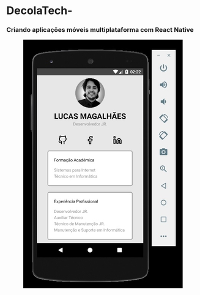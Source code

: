 # DecolaTech-
### Criando aplicações móveis multiplataforma com React Native
<p align="center">
  <a href="#">
    <img 
         src="https://github.com/lucasrmagalhaes/criandoAplicacoesMoveis-ReactNative/blob/main/appCV/android/app/src/assets/appCV.jpg" 
         alt="app CV" 
